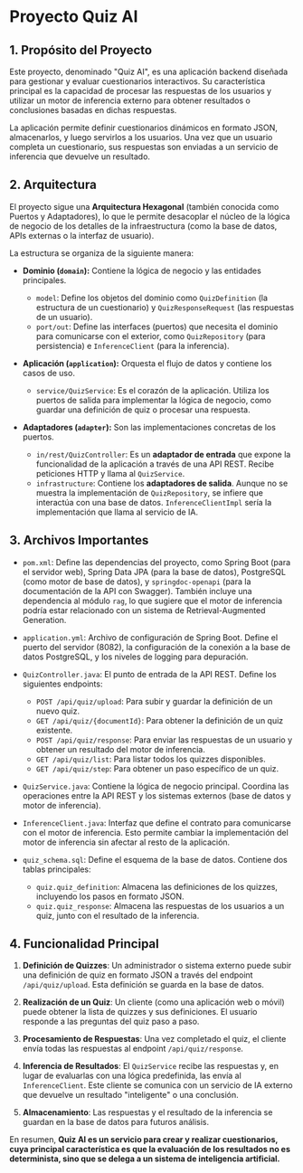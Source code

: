 
# Proyecto Quiz AI

## 1. Propósito del Proyecto

Este proyecto, denominado "Quiz AI", es una aplicación backend diseñada para gestionar y evaluar cuestionarios interactivos. Su característica principal es la capacidad de procesar las respuestas de los usuarios y utilizar un motor de inferencia externo para obtener resultados o conclusiones basadas en dichas respuestas.

La aplicación permite definir cuestionarios dinámicos en formato JSON, almacenarlos, y luego servirlos a los usuarios. Una vez que un usuario completa un cuestionario, sus respuestas son enviadas a un servicio de inferencia que devuelve un resultado.

## 2. Arquitectura

El proyecto sigue una **Arquitectura Hexagonal** (también conocida como Puertos y Adaptadores), lo que le permite desacoplar el núcleo de la lógica de negocio de los detalles de la infraestructura (como la base de datos, APIs externas o la interfaz de usuario).

La estructura se organiza de la siguiente manera:

*   **Dominio (`domain`):** Contiene la lógica de negocio y las entidades principales.
    *   `model`: Define los objetos del dominio como `QuizDefinition` (la estructura de un cuestionario) y `QuizResponseRequest` (las respuestas de un usuario).
    *   `port/out`: Define las interfaces (puertos) que necesita el dominio para comunicarse con el exterior, como `QuizRepository` (para persistencia) e `InferenceClient` (para la inferencia).

*   **Aplicación (`application`):** Orquesta el flujo de datos y contiene los casos de uso.
    *   `service/QuizService`: Es el corazón de la aplicación. Utiliza los puertos de salida para implementar la lógica de negocio, como guardar una definición de quiz o procesar una respuesta.

*   **Adaptadores (`adapter`):** Son las implementaciones concretas de los puertos.
    *   `in/rest/QuizController`: Es un **adaptador de entrada** que expone la funcionalidad de la aplicación a través de una API REST. Recibe peticiones HTTP y llama al `QuizService`.
    *   `infrastructure`: Contiene los **adaptadores de salida**. Aunque no se muestra la implementación de `QuizRepository`, se infiere que interactúa con una base de datos. `InferenceClientImpl` sería la implementación que llama al servicio de IA.

## 3. Archivos Importantes

*   `pom.xml`: Define las dependencias del proyecto, como Spring Boot (para el servidor web), Spring Data JPA (para la base de datos), PostgreSQL (como motor de base de datos), y `springdoc-openapi` (para la documentación de la API con Swagger). También incluye una dependencia al módulo `rag`, lo que sugiere que el motor de inferencia podría estar relacionado con un sistema de Retrieval-Augmented Generation.

*   `application.yml`: Archivo de configuración de Spring Boot. Define el puerto del servidor (8082), la configuración de la conexión a la base de datos PostgreSQL, y los niveles de logging para depuración.

*   `QuizController.java`: El punto de entrada de la API REST. Define los siguientes endpoints:
    *   `POST /api/quiz/upload`: Para subir y guardar la definición de un nuevo quiz.
    *   `GET /api/quiz/{documentId}`: Para obtener la definición de un quiz existente.
    *   `POST /api/quiz/response`: Para enviar las respuestas de un usuario y obtener un resultado del motor de inferencia.
    *   `GET /api/quiz/list`: Para listar todos los quizzes disponibles.
    *   `GET /api/quiz/step`: Para obtener un paso específico de un quiz.

*   `QuizService.java`: Contiene la lógica de negocio principal. Coordina las operaciones entre la API REST y los sistemas externos (base de datos y motor de inferencia).

*   `InferenceClient.java`: Interfaz que define el contrato para comunicarse con el motor de inferencia. Esto permite cambiar la implementación del motor de inferencia sin afectar al resto de la aplicación.

*   `quiz_schema.sql`: Define el esquema de la base de datos. Contiene dos tablas principales:
    *   `quiz.quiz_definition`: Almacena las definiciones de los quizzes, incluyendo los pasos en formato JSON.
    *   `quiz.quiz_response`: Almacena las respuestas de los usuarios a un quiz, junto con el resultado de la inferencia.

## 4. Funcionalidad Principal

1.  **Definición de Quizzes**: Un administrador o sistema externo puede subir una definición de quiz en formato JSON a través del endpoint `/api/quiz/upload`. Esta definición se guarda en la base de datos.

2.  **Realización de un Quiz**: Un cliente (como una aplicación web o móvil) puede obtener la lista de quizzes y sus definiciones. El usuario responde a las preguntas del quiz paso a paso.

3.  **Procesamiento de Respuestas**: Una vez completado el quiz, el cliente envía todas las respuestas al endpoint `/api/quiz/response`.

4.  **Inferencia de Resultados**: El `QuizService` recibe las respuestas y, en lugar de evaluarlas con una lógica predefinida, las envía al `InferenceClient`. Este cliente se comunica con un servicio de IA externo que devuelve un resultado "inteligente" o una conclusión.

5.  **Almacenamiento**: Las respuestas y el resultado de la inferencia se guardan en la base de datos para futuros análisis.

En resumen, **Quiz AI es un servicio para crear y realizar cuestionarios, cuya principal característica es que la evaluación de los resultados no es determinista, sino que se delega a un sistema de inteligencia artificial.**
